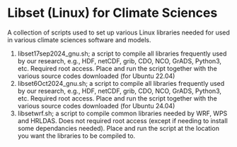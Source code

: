 # Libset (Linux) for Climate Sciences
A collection of scripts used to set up various Linux libraries needed for used in various climate sciences software and models.

1. libset17sep2024_gnu.sh; a script to compile all libraries frequently used by our research, e.g., HDF, netCDF, grib, CDO, NCO, GrADS, Python3, etc. Required root access. Place and run the script together with the various source codes downloaded (for Ubuntu 22.04)
2. libset6Oct2024_gnu.sh; a script to compile all libraries frequently used by our research, e.g., HDF, netCDF, grib, CDO, NCO, GrADS, Python3, etc. Required root access. Place and run the script together with the various source codes downloaded (for Ubuntu 24.04)
3. libsetwrf.sh; a script to compile common libraries needed by WRF, WPS and HRLDAS. Does not required root access (except if needing to install some dependancies needed). Place and run the script at the location you want the libraries to be compiled to.
